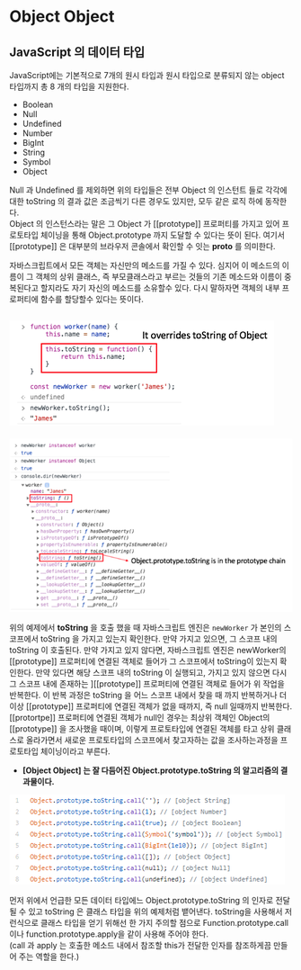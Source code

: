 # Object Object

## JavaScript 의 데이터 타입  

  JavaScript에는 기본적으로 7개의 원시 타입과 원시 타입으로 분류되지 않는 object 타입까지 총 8 개의 타입을 지원한다.
  
  - Boolean
  - Null
  - Undefined
  - Number
  - BigInt
  - String
  - Symbol
  - Object
  
  Null 과 Undefined 를 제외하면 위의 타입들은 전부 Object 의 인스턴트 들로 각각에 대한 toString 의 결과 값은 조금씩기 다른 경우도 있지만, 모두 같은 로직 하에 동작한다.  
Object 의 인스턴스라는 말은 그 Object 가 [[prototype]] 프로퍼티를 가지고 있어 프로토타입 체이닝을 통해 Object.prototype 까지 도달할 수 있다는 뜻이 된다. 여기서 [[prototype]] 은 대부분의 브라우저 콘솔에서 확인할 수 잇는 __proto__ 를 의미한다.

자바스크립트에서 모든 객체는 자신만의 메소드를 가질 수 있다. 심지어 이 메소드의 이름이 그 객체의 상위 클래스, 즉 부모클래스라고 부르는 것들의 기존 메소드와 이름이 중복된다고 할지라도 자기 자신의 메소드를 소유할수 있다. 다시 말하자면 객체의 내부 프로퍼티에 함수를 할당할수 있다는 뜻이다.

![toString()1](../image/jstostring1.jpg)
---
![toString()2](../image/jstostring2.jpg)

위의 예제에서 __toString__ 을 호출 했을 때 자바스크립트 엔진은 `newWorker` 가 본인의 스코프에서 toString 을 가지고 있는지 확인한다. 만약 가지고 있으면, 그 스코프 내의 toString 이 호출된다. 만약 가지고 있지 않다면, 자바스크립트 엔진은 newWorker의 [[prototype]] 프로퍼티에 연결된 객체로 들어가 그 스코프에서 toString이 있는지 확인한다. 만약 있다면 해당 스코프 내의 toString 이 실행되고, 가지고 있지 않으면 다시 그 스코프 내에 존재하는 ][[prototype]] 프로퍼티에 연결된 객체로 들어가 위 작업을 반복한다. 이 반복 과정은 toString 을 어느 스코프 내에서 찾을 때 까지 반복하거나 더 이상 [[prototype]] 프로퍼티에 연결된 객체가 없을 때까지, 즉 null 일때까지 반복한다. [[protortpe]] 프로퍼티에 연결된 객체가 null인 경우는 최상위 객체인 Object의 [[prototype]] 을 조사했을 때이며, 이렇게 프로토타입에 연결된 객체를 타고 상위 클래스로 올라가면서 새로운 프로토타입의 스코프에서 찾고자하는 값을 조사하는과정을 프로토타입 체이닝이라고 부른다.

* __[Object Object] 는 잘 다듬어진 Object.prototype.toString 의 알고리즘의 결과물이다.__

![toString()3](../image/jstostring3.jpg)

  먼저 위에서 언급한 모든 데이터 타입에느 Object.prototype.toString 의 인자로 전달될 수 있고 toString 은 클래스 타입을 위의 예제처럼 뱉어낸다. toString을 사용해서 저런식으로 클래스 타입을 얻기 위해선 한 가지 주의할 점으로 Function.prototype.call 이나 function.prototype.apply을 같이 사용해 주어야 한다.  
(call 과 apply 는 호출한 메소드 내에서 참조할 this가 전달한 인자를 참조하게끔 만들어 주는 역할을 한다.)






